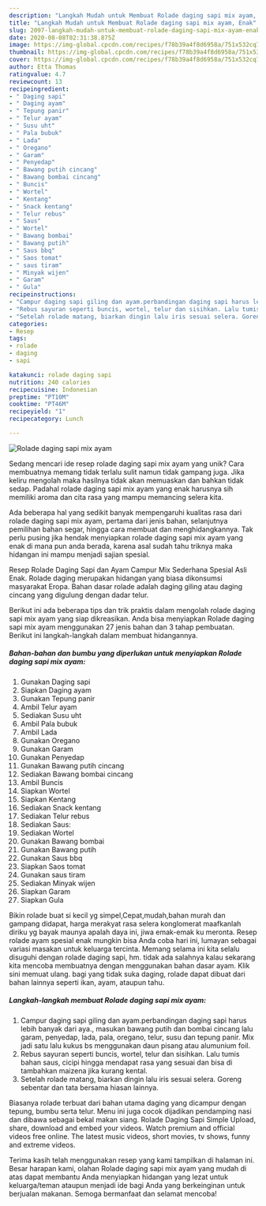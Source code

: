 ```yaml
---
description: "Langkah Mudah untuk Membuat Rolade daging sapi mix ayam, Enak"
title: "Langkah Mudah untuk Membuat Rolade daging sapi mix ayam, Enak"
slug: 2097-langkah-mudah-untuk-membuat-rolade-daging-sapi-mix-ayam-enak
date: 2020-08-08T02:31:38.875Z
image: https://img-global.cpcdn.com/recipes/f78b39a4f8d6958a/751x532cq70/rolade-daging-sapi-mix-ayam-foto-resep-utama.jpg
thumbnail: https://img-global.cpcdn.com/recipes/f78b39a4f8d6958a/751x532cq70/rolade-daging-sapi-mix-ayam-foto-resep-utama.jpg
cover: https://img-global.cpcdn.com/recipes/f78b39a4f8d6958a/751x532cq70/rolade-daging-sapi-mix-ayam-foto-resep-utama.jpg
author: Etta Thomas
ratingvalue: 4.7
reviewcount: 13
recipeingredient:
- " Daging sapi"
- " Daging ayam"
- " Tepung panir"
- " Telur ayam"
- " Susu uht"
- " Pala bubuk"
- " Lada"
- " Oregano"
- " Garam"
- " Penyedap"
- " Bawang putih cincang"
- " Bawang bombai cincang"
- " Buncis"
- " Wortel"
- " Kentang"
- " Snack kentang"
- " Telur rebus"
- " Saus"
- " Wortel"
- " Bawang bombai"
- " Bawang putih"
- " Saus bbq"
- " Saos tomat"
- " saus tiram"
- " Minyak wijen"
- " Garam"
- " Gula"
recipeinstructions:
- "Campur daging sapi giling dan ayam.perbandingan daging sapi harus lebih banyak dari aya., masukan bawang putih dan bombai cincang lalu garam, penyedap, lada, pala, oregano, telur, susu dan tepung panir. Mix jadi satu lalu kukus bs menggunakan daun pisang atau alumunium foil."
- "Rebus sayuran seperti buncis, wortel, telur dan sisihkan. Lalu tumis bahan saus, cicipi hingga mendapat rasa yang sesuai dan bisa di tambahkan maizena jika kurang kental."
- "Setelah rolade matang, biarkan dingin lalu iris sesuai selera. Goreng sebentar dan tata bersama hiasan lainnya."
categories:
- Resep
tags:
- rolade
- daging
- sapi

katakunci: rolade daging sapi 
nutrition: 240 calories
recipecuisine: Indonesian
preptime: "PT10M"
cooktime: "PT46M"
recipeyield: "1"
recipecategory: Lunch

---
```



![Rolade daging sapi mix ayam](https://img-global.cpcdn.com/recipes/f78b39a4f8d6958a/751x532cq70/rolade-daging-sapi-mix-ayam-foto-resep-utama.jpg)

Sedang mencari ide resep rolade daging sapi mix ayam yang unik? Cara membuatnya memang tidak terlalu sulit namun tidak gampang juga. Jika keliru mengolah maka hasilnya tidak akan memuaskan dan bahkan tidak sedap. Padahal rolade daging sapi mix ayam yang enak harusnya sih memiliki aroma dan cita rasa yang mampu memancing selera kita.

Ada beberapa hal yang sedikit banyak mempengaruhi kualitas rasa dari rolade daging sapi mix ayam, pertama dari jenis bahan, selanjutnya pemilihan bahan segar, hingga cara membuat dan menghidangkannya. Tak perlu pusing jika hendak menyiapkan rolade daging sapi mix ayam yang enak di mana pun anda berada, karena asal sudah tahu triknya maka hidangan ini mampu menjadi sajian spesial.

Resep Rolade Daging Sapi dan Ayam Campur Mix Sederhana Spesial Asli Enak. Rolade daging merupakan hidangan yang biasa dikonsumsi masyarakat Eropa. Bahan dasar rolade adalah daging giling atau daging cincang yang digulung dengan dadar telur.


Berikut ini ada beberapa tips dan trik praktis dalam mengolah rolade daging sapi mix ayam yang siap dikreasikan. Anda bisa menyiapkan Rolade daging sapi mix ayam menggunakan 27 jenis bahan dan 3 tahap pembuatan. Berikut ini langkah-langkah dalam membuat hidangannya.

<!--inarticleads1-->

##### Bahan-bahan dan bumbu yang diperlukan untuk menyiapkan Rolade daging sapi mix ayam:

1. Gunakan  Daging sapi
1. Siapkan  Daging ayam
1. Gunakan  Tepung panir
1. Ambil  Telur ayam
1. Sediakan  Susu uht
1. Ambil  Pala bubuk
1. Ambil  Lada
1. Gunakan  Oregano
1. Gunakan  Garam
1. Gunakan  Penyedap
1. Gunakan  Bawang putih cincang
1. Sediakan  Bawang bombai cincang
1. Ambil  Buncis
1. Siapkan  Wortel
1. Siapkan  Kentang
1. Sediakan  Snack kentang
1. Sediakan  Telur rebus
1. Sediakan  Saus:
1. Sediakan  Wortel
1. Gunakan  Bawang bombai
1. Gunakan  Bawang putih
1. Gunakan  Saus bbq
1. Siapkan  Saos tomat
1. Gunakan  saus tiram
1. Sediakan  Minyak wijen
1. Siapkan  Garam
1. Siapkan  Gula


Bikin rolade buat si kecil yg simpel,Cepat,mudah,bahan murah dan gampang didapat, harga merakyat rasa selera konglomerat maafkanlah diriku yg bayak maunya apalah daya ini, jiwa emak-emak ku meronta. Resep rolade ayam spesial enak mungkin bisa Anda coba hari ini, lumayan sebagai variasi masakan untuk keluarga tercinta. Memang selama ini kita selalu disuguhi dengan rolade daging sapi, hm. tidak ada salahnya kalau sekarang kita mencoba membuatnya dengan menggunakan bahan dasar ayam. Klik sini memuat ulang. bagi yang tidak suka daging, rolade dapat dibuat dari bahan lainnya seperti ikan, ayam, ataupun tahu. 

<!--inarticleads2-->

##### Langkah-langkah membuat Rolade daging sapi mix ayam:

1. Campur daging sapi giling dan ayam.perbandingan daging sapi harus lebih banyak dari aya., masukan bawang putih dan bombai cincang lalu garam, penyedap, lada, pala, oregano, telur, susu dan tepung panir. Mix jadi satu lalu kukus bs menggunakan daun pisang atau alumunium foil.
1. Rebus sayuran seperti buncis, wortel, telur dan sisihkan. Lalu tumis bahan saus, cicipi hingga mendapat rasa yang sesuai dan bisa di tambahkan maizena jika kurang kental.
1. Setelah rolade matang, biarkan dingin lalu iris sesuai selera. Goreng sebentar dan tata bersama hiasan lainnya.


Biasanya rolade terbuat dari bahan utama daging yang dicampur dengan tepung, bumbu serta telur. Menu ini juga cocok dijadikan pendamping nasi dan dibawa sebagai bekal makan siang. Rolade Daging Sapi Simple Upload, share, download and embed your videos. Watch premium and official videos free online. The latest music videos, short movies, tv shows, funny and extreme videos. 

Terima kasih telah menggunakan resep yang kami tampilkan di halaman ini. Besar harapan kami, olahan Rolade daging sapi mix ayam yang mudah di atas dapat membantu Anda menyiapkan hidangan yang lezat untuk keluarga/teman ataupun menjadi ide bagi Anda yang berkeinginan untuk berjualan makanan. Semoga bermanfaat dan selamat mencoba!
